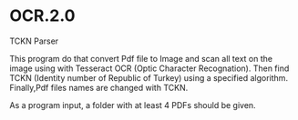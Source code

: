 # OCR.2.0
TCKN Parser

This program do that convert Pdf file to Image and scan all text on the image using with Tesseract OCR (Optic Character Recognation).
Then find TCKN (Identity number of Republic of Turkey) using a specified algorithm.
Finally,Pdf files names are changed with TCKN.

As a program input, a folder with at least 4 PDFs should be given.
